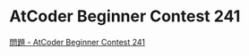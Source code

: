 AtCoder Beginner Contest 241
===

[問題 - AtCoder Beginner Contest 241](https://atcoder.jp/contests/abc241/tasks)
